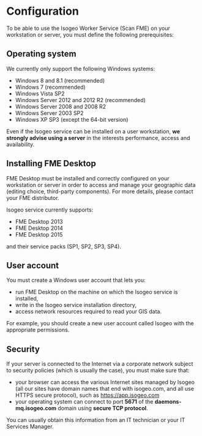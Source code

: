# Configuration

To be able to use the Isogeo Worker Service (Scan FME) on your workstation or server, you must define the following prerequisites:

## Operating system

We currently only support the following Windows systems:

* Windows 8 and 8.1 (recommended)
* Windows 7 (recommended)
* Windows Vista SP2
* Windows Server 2012 and 2012 R2 (recommended)
* Windows Server 2008 and 2008 R2
* Windows Server 2003 SP2
* Windows XP SP3 (except the 64-bit version)

Even if the Isogeo service can be installed on a user workstation, **we strongly advise using a server** in the interests performance, access and availability.

## Installing FME Desktop

FME Desktop must be installed and correctly configured on your workstation or server in order to access and manage your geographic data (editing choice, third-party components). For more details, please contact your FME distributor.

Isogeo service currently supports:

* FME Desktop 2013
* FME Desktop 2014
* FME Desktop 2015

and their service packs (SP1, SP2, SP3, SP4).

## User account

You must create a Windows user account that lets you:

* run FME Desktop on the machine on which the Isogeo service is installed,
* write in the Isogeo service installation directory,
* access network resources required to read your GIS data.

For example, you should create a new user account called Isogeo with the appropriate permissions.

## Security

If your server is connected to the Internet via a corporate network subject to security policies (which is usually the case), you must make sure that:

* your browser can access the various Internet sites managed by Isogeo (all our sites have domain names that end with isogeo.com, and all use HTTPS secure protocol), such as https://app.isogeo.com
* your operating system can connect to port **5671** of the **daemons-mq.isogeo.com** domain using **secure TCP protocol**.

You can usually obtain this information from an IT technician or your IT Services Manager.

